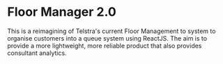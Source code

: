 # Floor Manager 2.0

This is a reimagining of Telstra's current Floor Management to system to organise customers into a queue system using ReactJS. The aim is to provide a more lightweight, more reliable product that also provides consultant analytics. 